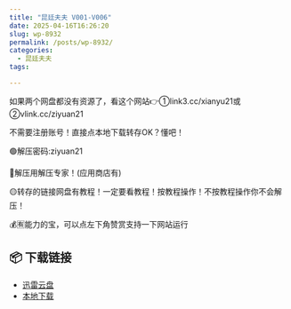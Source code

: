 ```yaml
---
title: "昆廷夫夫 V001-V006"
date: 2025-04-16T16:26:20
slug: wp-8932
permalink: /posts/wp-8932/
categories:
  - 昆廷夫夫
tags:

---
```


如果两个网盘都没有资源了，看这个网站👉①link3.cc/xianyu21或②vlink.cc/ziyuan21

不需要注册账号！直接点本地下载转存OK？懂吧！

🟢解压密码:ziyuan21

🔵解压用解压专家！(应用商店有)

🟡转存的链接网盘有教程！一定要看教程！按教程操作！不按教程操作你不会解压！

💰🈶能力的宝，可以点左下角赞赏支持一下网站运行

## 📦 下载链接
- [迅雷云盘](https://blziyuan21.com/pay-download/8932?key=79cb9c6015&down_id=0)
- [本地下载](https://blziyuan21.com/pay-download/8932?key=79cb9c6015&down_id=1)

